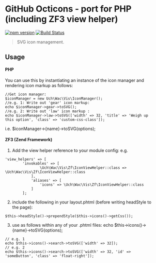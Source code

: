 # GitHub Octicons - port for PHP (including ZF3 view helper)

[![npm version](https://img.shields.io/npm/v/octicons.svg)](https://www.npmjs.org/package/octicons)
[![Build Status](https://travis-ci.org/primer/octicons.svg?branch=master)](https://travis-ci.org/primer/octicons)

> SVG icon management.

## Usage

#### PHP
You can use this by instantiating an instance of the icon manager and rendering icon markup as follows:
```
//Get icon manager:
$iconManager = new Uch\Wac\Vis\IconManager();
//e.g. 1: Write out 'gear' icon markup:
echo $iconManager->gear->toSVG();
//e.g. 2: Write out 'law' icon markup :
echo $iconManager->law->toSVG(['width' => 32, 'title' => 'Weigh up this option', 'class' => 'custom-css-class']);
```
i.e. $iconManager->{name}->toSVG(options);


#### ZF3 (Zend Framework)
1) Add the view helper reference to your module config:
e.g.
```
'view_helpers' => [
		'invokables' => [
				\Uch\Wac\Vis\Zf\IconViewHelper::class => \Uch\Wac\Vis\Zf\IconViewHelper::class
			],
			'aliases' => [
				'icons' => \Uch\Wac\Vis\Zf\IconViewHelper::class
			]
		];
```

2) include the following in your layout.phtml (before writing headStyle to the page):
```
$this->headStyle()->prependStyle($this->icons()->getCss());
```

3) use as follows within any of your .phtml files:
echo $this->icons()->{name}->toSVG(options);

```
// e.g. 1
echo $this->icons()->search->toSVG(['width' => 32]);
// e.g. 2
echo $this->icons()->search->toSVG(['width' => 32, 'id' => 'someButton', 'class' => 'float-right']);
```



